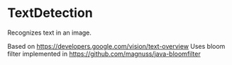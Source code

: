 # TextDetection
Recognizes text in an image.

Based on https://developers.google.com/vision/text-overview
Uses bloom filter implemented in https://github.com/magnuss/java-bloomfilter